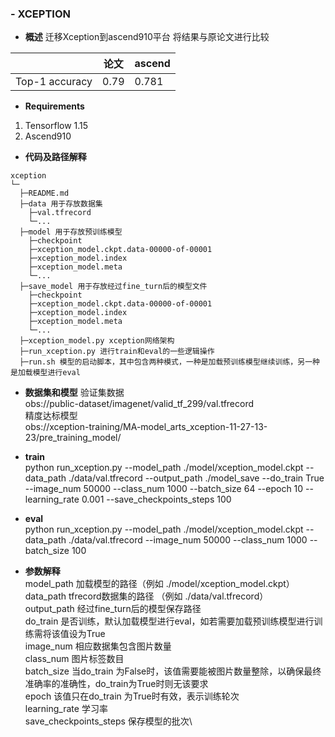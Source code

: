 ### -  **XCEPTION** 


-  **概述** 
迁移Xception到ascend910平台
将结果与原论文进行比较

 |                | 论文   | ascend |
|----------------|------|--------|
| Top-1 accuracy | 0.79 | 0.781  |

-  **Requirements** 
1. Tensorflow 1.15
2. Ascend910

-  **代码及路径解释** 


```
xception
└─ 
  ├─README.md
  ├─data 用于存放数据集
  	├─val.tfrecord
  	└─...
  ├─model 用于存放预训练模型
  	├─checkpoint
  	├─xception_model.ckpt.data-00000-of-00001
  	├─xception_model.index
  	├─xception_model.meta
  	└─...
  ├─save_model 用于存放经过fine_turn后的模型文件
  	├─checkpoint
  	├─xception_model.ckpt.data-00000-of-00001
  	├─xception_model.index
  	├─xception_model.meta
  	└─...
  ├─xception_model.py xception网络架构
  ├─run_xception.py 进行train和eval的一些逻辑操作
  ├─run.sh 模型的启动脚本，其中包含两种模式，一种是加载预训练模型继续训练，另一种是加载模型进行eval
```
-  **数据集和模型** 
验证集数据\
obs://public-dataset/imagenet/valid_tf_299/val.tfrecord\
精度达标模型\
obs://xception-training/MA-model_arts_xception-11-27-13-23/pre_training_model/

-  **train** \
python    run_xception.py  --model_path ./model/xception_model.ckpt  --data_path ./data/val.tfrecord  --output_path  ./model_save  --do_train True  --image_num  50000 --class_num  1000  --batch_size  64  --epoch  10 --learning_rate  0.001   --save_checkpoints_steps  100

-  **eval** \
python    run_xception.py  --model_path ./model/xception_model.ckpt  --data_path ./data/val.tfrecord    --image_num  50000 --class_num  1000  --batch_size  100  
     
-  **参数解释**   
 model_path 加载模型的路径（例如 ./model/xception_model.ckpt）\
 data_path  tfrecord数据集的路径 （例如 ./data/val.tfrecord）\
 output_path  经过fine_turn后的模型保存路径 \
 do_train  是否训练，默认加载模型进行eval，如若需要加载预训练模型进行训练需将该值设为True\
 image_num 相应数据集包含图片数量\
 class_num 图片标签数目\
 batch_size  当do_train 为False时，该值需要能被图片数量整除，以确保最终准确率的准确性，do_train为True时则无该要求\
 epoch  该值只在do_train 为True时有效，表示训练轮次\
 learning_rate 学习率\
 save_checkpoints_steps 保存模型的批次\